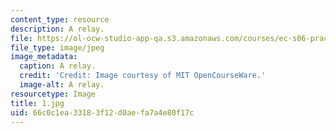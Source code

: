 ```yaml
---
content_type: resource
description: A relay.
file: https://ol-ocw-studio-app-qa.s3.amazonaws.com/courses/ec-s06-practical-electronics-fall-2004/66c0c1ea33183f12d0aefa7a4e80f17c_1.jpg
file_type: image/jpeg
image_metadata:
  caption: A relay.
  credit: 'Credit: Image courtesy of MIT OpenCourseWare.'
  image-alt: A relay.
resourcetype: Image
title: 1.jpg
uid: 66c0c1ea-3318-3f12-d0ae-fa7a4e80f17c
---
```

